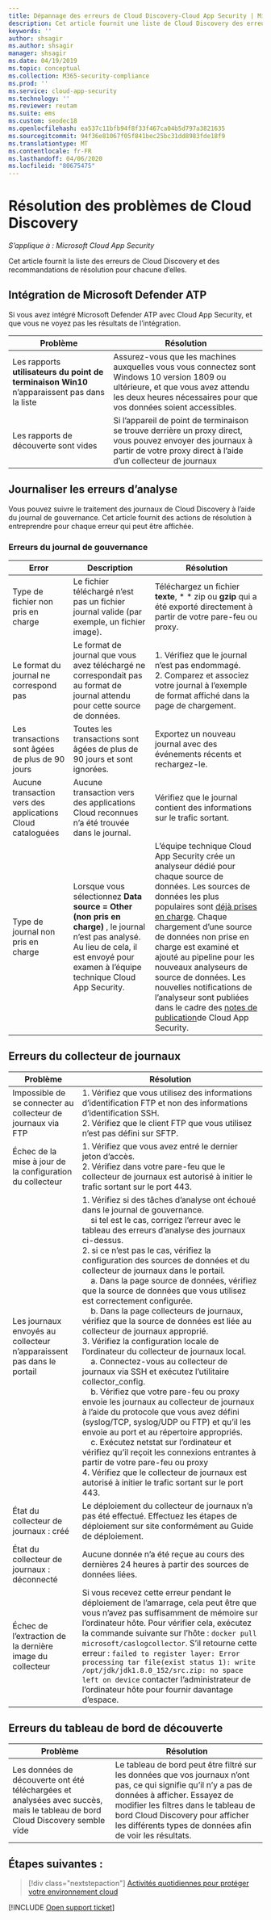 ```yaml
---
title: Dépannage des erreurs de Cloud Discovery-Cloud App Security | Microsoft Docs
description: Cet article fournit une liste de Cloud Discovery des erreurs fréquentes et des recommandations de résolution pour chacun d’entre eux.
keywords: ''
author: shsagir
ms.author: shsagir
manager: shsagir
ms.date: 04/19/2019
ms.topic: conceptual
ms.collection: M365-security-compliance
ms.prod: ''
ms.service: cloud-app-security
ms.technology: ''
ms.reviewer: reutam
ms.suite: ems
ms.custom: seodec18
ms.openlocfilehash: ea537c11bfb94f8f33f467ca04b5d797a3821635
ms.sourcegitcommit: 94f36e81067f05f841bec25bc31dd8983fde18f9
ms.translationtype: MT
ms.contentlocale: fr-FR
ms.lasthandoff: 04/06/2020
ms.locfileid: "80675475"
---
```

# <a name="troubleshooting-cloud-discovery"></a>Résolution des problèmes de Cloud Discovery

*S’applique à : Microsoft Cloud App Security*

Cet article fournit la liste des erreurs de Cloud Discovery et des recommandations de résolution pour chacune d’elles.

## <a name="microsoft-defender-atp-integration"></a>Intégration de Microsoft Defender ATP

Si vous avez intégré Microsoft Defender ATP avec Cloud App Security, et que vous ne voyez pas les résultats de l’intégration.

|Problème|Résolution|
|----|----|
|Les rapports **utilisateurs du point de terminaison Win10** n’apparaissent pas dans la liste|Assurez-vous que les machines auxquelles vous vous connectez sont Windows 10 version 1809 ou ultérieure, et que vous avez attendu les deux heures nécessaires pour que vos données soient accessibles.|
|Les rapports de découverte sont vides|Si l’appareil de point de terminaison se trouve derrière un proxy direct, vous pouvez envoyer des journaux à partir de votre proxy direct à l’aide d’un collecteur de journaux|

## <a name="log-parsing-errors"></a>Journaliser les erreurs d’analyse

Vous pouvez suivre le traitement des journaux de Cloud Discovery à l’aide du journal de gouvernance. Cet article fournit des actions de résolution à entreprendre pour chaque erreur qui peut être affichée.

### <a name="governance-log-errors"></a>Erreurs du journal de gouvernance

|Error|Description|Résolution|
|----|----|----|
|Type de fichier non pris en charge|Le fichier téléchargé n’est pas un fichier journal valide (par exemple, un fichier image).|Téléchargez un fichier **texte**, * * zip ou **gzip** qui a été exporté directement à partir de votre pare-feu ou proxy.|
|Le format du journal ne correspond pas|Le format de journal que vous avez téléchargé ne correspondait pas au format de journal attendu pour cette source de données.|1. Vérifiez que le journal n’est pas endommagé. <br /> 2. Comparez et associez votre journal à l’exemple de format affiché dans la page de chargement.|
|Les transactions sont âgées de plus de 90 jours|Toutes les transactions sont âgées de plus de 90 jours et sont ignorées.|Exportez un nouveau journal avec des événements récents et rechargez-le.|
|Aucune transaction vers des applications Cloud cataloguées|Aucune transaction vers des applications Cloud reconnues n’a été trouvée dans le journal.|Vérifiez que le journal contient des informations sur le trafic sortant.|
|Type de journal non pris en charge|Lorsque vous sélectionnez **Data source = Other (non pris en charge)** , le journal n’est pas analysé. Au lieu de cela, il est envoyé pour examen à l’équipe technique Cloud App Security.|L’équipe technique Cloud App Security crée un analyseur dédié pour chaque source de données. Les sources de données les plus populaires sont [déjà prises en charge](set-up-cloud-discovery.md). Chaque chargement d’une source de données non prise en charge est examiné et ajouté au pipeline pour les nouveaux analyseurs de source de données. Les nouvelles notifications de l’analyseur sont publiées dans le cadre des [notes de publication](release-notes.md)de Cloud App Security.|

## <a name="log-collector-errors"></a>Erreurs du collecteur de journaux

|Problème|Résolution|
|----|----|
|Impossible de se connecter au collecteur de journaux via FTP| 1. Vérifiez que vous utilisez des informations d’identification FTP et non des informations d’identification SSH. <br />2. Vérifiez que le client FTP que vous utilisez n’est pas défini sur SFTP.  |
|Échec de la mise à jour de la configuration du collecteur | 1. Vérifiez que vous avez entré le dernier jeton d’accès. <br />2. Vérifiez dans votre pare-feu que le collecteur de journaux est autorisé à initier le trafic sortant sur le port 443.|
|Les journaux envoyés au collecteur n’apparaissent pas dans le portail | 1. Vérifiez si des tâches d’analyse ont échoué dans le journal de gouvernance.  <br />  &nbsp;&nbsp;&nbsp;&nbsp;si tel est le cas, corrigez l’erreur avec le tableau des erreurs d’analyse des journaux ci-dessus.<br /> 2. si ce n’est pas le cas, vérifiez la configuration des sources de données et du collecteur de journaux dans le portail. <br /> &nbsp;&nbsp;&nbsp;&nbsp;a. Dans la page source de données, vérifiez que la source de données que vous utilisez est correctement configurée. <br />&nbsp;&nbsp;&nbsp;&nbsp;b. Dans la page collecteurs de journaux, vérifiez que la source de données est liée au collecteur de journaux approprié. <br /> 3. Vérifiez la configuration locale de l’ordinateur du collecteur de journaux local.  <br />&nbsp;&nbsp;&nbsp;&nbsp;a. Connectez-vous au collecteur de journaux via SSH et exécutez l’utilitaire collector_config.<br/>&nbsp;&nbsp;&nbsp;&nbsp;b. Vérifiez que votre pare-feu ou proxy envoie les journaux au collecteur de journaux à l’aide du protocole que vous avez défini (syslog/TCP, syslog/UDP ou FTP) et qu’il les envoie au port et au répertoire appropriés.<br /> &nbsp;&nbsp;&nbsp;&nbsp;c. Exécutez netstat sur l’ordinateur et vérifiez qu’il reçoit les connexions entrantes à partir de votre pare-feu ou proxy <br /> 4. Vérifiez que le collecteur de journaux est autorisé à initier le trafic sortant sur le port 443. |
|État du collecteur de journaux : créé | Le déploiement du collecteur de journaux n’a pas été effectué. Effectuez les étapes de déploiement sur site conformément au Guide de déploiement.|
|État du collecteur de journaux : déconnecté | Aucune donnée n’a été reçue au cours des dernières 24 heures à partir des sources de données liées. |
|Échec de l’extraction de la dernière image du collecteur| Si vous recevez cette erreur pendant le déploiement de l’amarrage, cela peut être que vous n’avez pas suffisamment de mémoire sur l’ordinateur hôte. Pour vérifier cela, exécutez la commande suivante sur l’hôte : `docker pull microsoft/caslogcollector`. S’il retourne cette erreur : `failed to register layer: Error processing tar file(exist status 1): write /opt/jdk/jdk1.8.0_152/src.zip: no space left on device` contacter l’administrateur de l’ordinateur hôte pour fournir davantage d’espace.|

## <a name="discovery-dashboard-errors"></a>Erreurs du tableau de bord de découverte

|Problème|Résolution|
|----|----|
|Les données de découverte ont été téléchargées et analysées avec succès, mais le tableau de bord Cloud Discovery semble vide|Le tableau de bord peut être filtré sur les données que vos journaux n’ont pas, ce qui signifie qu’il n’y a pas de données à afficher. Essayez de modifier les filtres dans le tableau de bord Cloud Discovery pour afficher les différents types de données afin de voir les résultats.|

## <a name="next-steps"></a>Étapes suivantes :

> [!div class="nextstepaction"]
> [Activités quotidiennes pour protéger votre environnement cloud](daily-activities-to-protect-your-cloud-environment.md)

[!INCLUDE [Open support ticket](includes/support.md)]
